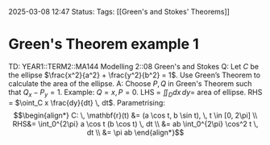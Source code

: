 2025-03-08 12:47
Status: 
Tags: [[Green's and Stokes' Theorems]]
# Green's Theorem example 1

TD: YEAR1::TERM2::MA144 Modelling 2::08 Green's and Stokes
Q: Let $C$ be the ellipse $\frac{x^2}{a^2} + \frac{y^2}{b^2} = 1$. Use Green’s Theorem to calculate the area of the ellipse.
A: Choose $P, Q$ in Green's Theorem such that $Q_x - P_y = 1$.
Example: $Q = x, P = 0$.
LHS = $\iint_D dx \, dy =$ area of ellipse.
RHS = $\oint_C x \frac{dy}{dt} \, dt$.
Parametrising: $$\begin{align*} C: \, \mathbf{r}(t) &= (a \cos t, b \sin t), \, t \in [0, 2\pi] \\ RHS&= \int_0^{2\pi} a \cos t (b \cos t) \, dt \\ &= ab \int_0^{2\pi} \cos^2 t \, dt \\ &= \pi ab \end{align*}$$
<!--ID: 1741439563240-->

